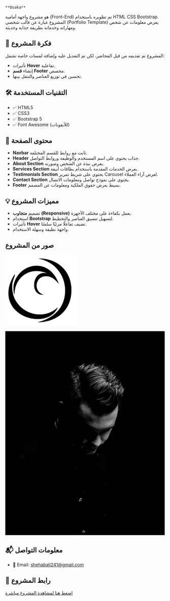                                                                                   **Osaka**


 هو مشروع واجهة أمامية (Front-End) تم تطويره باستخدام HTML CSS Bootstrap. المشروع عبارة عن قالب شخصي (Portfolio Template) يعرض معلومات عن شخص ومهاراته وخدماته بطريقة جذابة وحديثة.

## 🧠 فكرة المشروع

المشروع تم تقديمه من قبل المحاضر، لكن تم التعديل عليه وإضافة لمسات خاصة تشمل:
- تأثيرات **Hover** تفاعلية.
- إنشاء **قسم Footer** مخصص.
- تحسين في توزيع العناصر والتنقل بينها.

## 🛠️ التقنيات المستخدمة

- ✅ HTML5  
- ✅ CSS3  
- ✅ Bootstrap 5  
- ✅ Font Awesome (للأيقونات)  

## 🧩 محتوى الصفحة

- **Navbar** ثابت مع روابط للقسم المختلفة.
- **Header** جذاب يحتوي على اسم المستخدم والوظيفة وروابط التواصل.
- **About Section** يعرض نبذة عن الشخص وصورته.
- **Services Section** يعرض الخدمات المقدمة باستخدام بطاقات أنيقة.
- **Testimonials Section** يحتوي على شريط تمرير Carousel لعرض آراء العملاء.
- **Contact Section** يحتوي على نموذج تواصل ومعلومات الاتصال.
- **Footer** بسيط يعرض حقوق الملكية ومعلومات عن المصمم.

## 💡 مميزات المشروع

- تصميم **متجاوب (Responsive)** يعمل بكفاءة على مختلف الأجهزة.
- استخدام **Bootstrap** لتسهيل تنسيق العناصر والتخطيط.
- تأثيرات **Hover** تضيف تفاعلًا مرئيًا سلسًا.
- واجهة نظيفة وسهلة الاستخدام.

## صور من المشروع
![Main Favicon](https://raw.githubusercontent.com/shehab-a-hassan/Osaka/main/images/images.png)

![About Section Image](https://raw.githubusercontent.com/shehab-a-hassan/Osaka/main/images/imageye___-_me.webp)
## 📬 معلومات التواصل

- 📧 Email: [shehabali241@gmail.com](mailto:shehabali241@gmail.com)

## 🔗 رابط المشروع

[اضغط هنا لمشاهدة المشروع مباشرة](https://shehab-a-hassan.github.io/Osaka/)


 

